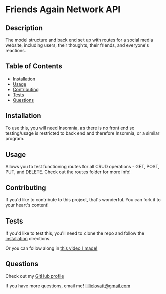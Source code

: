 # Friends Again Network API

## Description

The model structure and back end set up with routes for a social media website, including users, their thoughts, their friends, and everyone's reactions.

## Table of Contents

-   [Installation](#installation)
-   [Usage](#usage)
-   [Contributing](#contributing)
-   [Tests](#tests)
-   [Questions](#Questions)

## Installation

To use this, you will need Insomnia, as there is no front end so testing/usage is restricted to back end and therefore Insomnia, or a similar program.

## Usage

Allows you to test functioning routes for all CRUD operations - GET, POST, PUT, and DELETE. Check out the routes folder for more info!

## Contributing

If you'd like to contribute to this project, that's wonderful. You can fork it to your heart's content!

## Tests

If you'd like to test this, you'll need to clone the repo and follow the [installation](#installation) directions.

Or you can follow along in [this video I made!](https://drive.google.com/file/d/1hfzOREXL8F0zLo9cJtZTDY9grS4VFoFJ/view)

## Questions

Check out my [GitHub profile](https://github.com/lillielovatt)

If you have more questions, email me! <lillielovatt@gmail.com>

